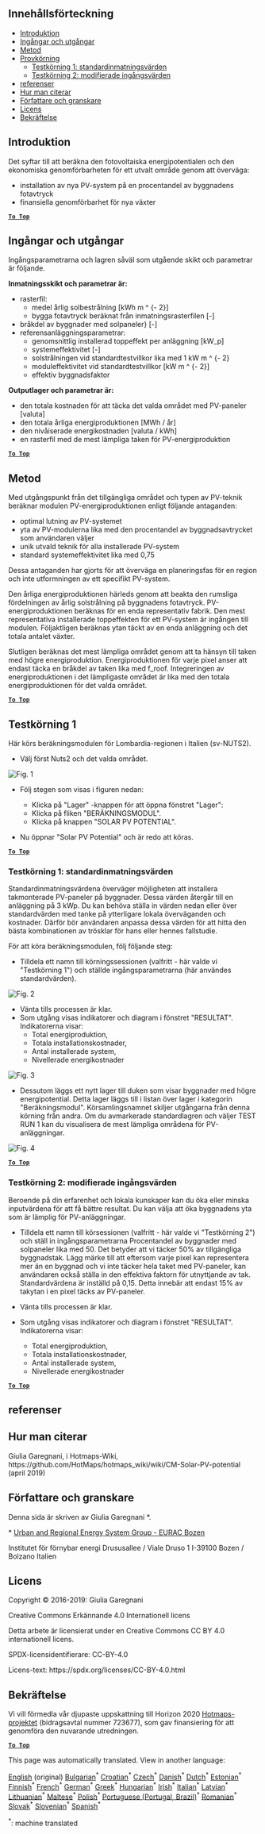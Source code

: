 <h2> Innehållsförteckning </h2><ul><li> <a href="#introduction">Introduktion</a> </li><li> <a href="#inputs-and-outputs">Ingångar och utgångar</a> </li><li> <a href="#method">Metod</a> </li><li> <a href="#sample-run">Provkörning</a> <ul><li> <a href="#test-run-1-default-input-values">Testkörning 1: standardinmatningsvärden</a> </li><li> <a href="#test-run-2-modified-input-values">Testkörning 2: modifierade ingångsvärden</a> </li></ul></li><li> <a href="#references">referenser</a> </li><li> <a href="#how-to-cite">Hur man citerar</a> </li><li> <a href="#authors-and-reviewers">Författare och granskare</a> </li><li> <a href="#license">Licens</a> </li><li> <a href="#acknowledgement">Bekräftelse</a> </li></ul><h2> Introduktion </h2><p> Det syftar till att beräkna den fotovoltaiska energipotentialen och den ekonomiska genomförbarheten för ett utvalt område genom att överväga: </p><ul><li> installation av nya PV-system på en procentandel av byggnadens fotavtryck </li><li> finansiella genomförbarhet för nya växter </li></ul><p><ins> <code><strong><a href="#table-of-contents">To Top</a></strong></code> </ins> </p><h2> Ingångar och utgångar </h2><p> Ingångsparametrarna och lagren såväl som utgående skikt och parametrar är följande. </p><p> <strong>Inmatningsskikt och parametrar är:</strong> </p><ul><li> rasterfil: <ul><li> medel årlig solbestrålning [kWh m ^ {- 2}] </li><li> bygga fotavtryck beräknat från inmatningsrasterfilen [-] </li></ul></li><li> bråkdel av byggnader med solpaneler} [-] </li><li> referensanläggningsparametrar: <ul><li> genomsnittlig installerad toppeffekt per anläggning [kW_p] </li><li> systemeffektivitet [-] </li><li> solstrålningen vid standardtestvillkor lika med 1 kW m ^ {- 2} </li><li> moduleffektivitet vid standardtestvillkor [kW m ^ {- 2}] </li><li> effektiv byggnadsfaktor </li></ul></li></ul><p> <strong>Outputlager och parametrar är:</strong> </p><ul><li> den totala kostnaden för att täcka det valda området med PV-paneler [valuta] </li><li> den totala årliga energiproduktionen [MWh / år] </li><li> den nivåiserade energikostnaden [valuta / kWh] </li><li> en rasterfil med de mest lämpliga taken för PV-energiproduktion </li></ul><p><ins> <code><strong><a href="#table-of-contents">To Top</a></strong></code> </ins> </p><h2> Metod </h2><p> Med utgångspunkt från det tillgängliga området och typen av PV-teknik beräknar modulen PV-energiproduktionen enligt följande antaganden: </p><ul><li> optimal lutning av PV-systemet </li><li> yta av PV-modulerna lika med den procentandel av byggnadsavtrycket som användaren väljer </li><li> unik utvald teknik för alla installerade PV-system </li><li> standard systemeffektivitet lika med 0,75 </li></ul><p> Dessa antaganden har gjorts för att överväga en planeringsfas för en region och inte utformningen av ett specifikt PV-system. </p><p> Den årliga energiproduktionen härleds genom att beakta den rumsliga fördelningen av årlig solstrålning på byggnadens fotavtryck. PV-energiproduktionen beräknas för en enda representativ fabrik. Den mest representativa installerade toppeffekten för ett PV-system är ingången till modulen. Följaktligen beräknas ytan täckt av en enda anläggning och det totala antalet växter. </p><p> Slutligen beräknas det mest lämpliga området genom att ta hänsyn till taken med högre energiproduktion. Energiproduktionen för varje pixel anser att endast täcka en bråkdel av taken lika med f_roof. Integreringen av energiproduktionen i det lämpligaste området är lika med den totala energiproduktionen för det valda området. </p><p><ins> <code><strong><a href="#table-of-contents">To Top</a></strong></code> </ins> </p><h2> Testkörning 1 </h2><p> Här körs beräkningsmodulen för Lombardia-regionen i Italien (sv-NUTS2). </p><ul><li> Välj först Nuts2 och det valda området. </li></ul><p><img alt="Fig. 1" src="https://github.com/HotMaps/hotmaps_wiki/blob/master/Images/cm_solar_PV/default_values_01.png" title="Välj en region"/></p><ul><li><p> Följ stegen som visas i figuren nedan: </p><ul><li> Klicka på &quot;Lager&quot; -knappen för att öppna fönstret &quot;Lager&quot;: </li><li> Klicka på fliken &quot;BERÄKNINGSMODUL&quot;. </li><li> Klicka på knappen &quot;SOLAR PV POTENTIAL&quot;. </li></ul></li><li><p> Nu öppnar &quot;Solar PV Potential&quot; och är redo att köras. </p></li></ul><p><ins> <code><strong><a href="#table-of-contents">To Top</a></strong></code> </ins> </p><h3> Testkörning 1: standardinmatningsvärden </h3><p> Standardinmatningsvärdena överväger möjligheten att installera takmonterade PV-paneler på byggnader. Dessa värden återgår till en anläggning på 3 kWp. Du kan behöva ställa in värden nedan eller över standardvärden med tanke på ytterligare lokala överväganden och kostnader. Därför bör användaren anpassa dessa värden för att hitta den bästa kombinationen av trösklar för hans eller hennes fallstudie. </p><p> För att köra beräkningsmodulen, följ följande steg: </p><ul><li> Tilldela ett namn till körningssessionen (valfritt - här valde vi &quot;Testkörning 1&quot;) och ställde ingångsparametrarna (här användes standardvärden). </li></ul><p><img alt="Fig. 2" src="https://github.com/HotMaps/hotmaps_wiki/blob/master/Images/cm_solar_PV/default_values_02.png" title="Testkörning 1 med standardvärden"/></p><ul><li> Vänta tills processen är klar. </li><li> Som utgång visas indikatorer och diagram i fönstret &quot;RESULTAT&quot;. Indikatorerna visar: <ul><li> Total energiproduktion, </li><li> Totala installationskostnader, </li><li> Antal installerade system, </li><li> Nivellerade energikostnader </li></ul></li></ul><p><img alt="Fig. 3" src="https://github.com/HotMaps/hotmaps_wiki/blob/master/Images/cm_solar_PV/default_values_03.png" title="Testkörning 1 Fliken INDIKATORER"/></p><ul><li> Dessutom läggs ett nytt lager till duken som visar byggnader med högre energipotential. Detta lager läggs till i listan över lager i kategorin &quot;Beräkningsmodul&quot;. Körsamlingsnamnet skiljer utgångarna från denna körning från andra. Om du avmarkerade standardlagren och väljer TEST RUN 1 kan du visualisera de mest lämpliga områdena för PV-anläggningar. </li></ul><p><img alt="Fig. 4" src="https://github.com/HotMaps/hotmaps_wiki/blob/master/Images/cm_solar_PV/default_values_03.png" title="Testkörning 1 Beräkningsmodul LAYERS"/></p><p><ins> <code><strong><a href="#table-of-contents">To Top</a></strong></code> </ins> </p><h3> Testkörning 2: modifierade ingångsvärden </h3><p> Beroende på din erfarenhet och lokala kunskaper kan du öka eller minska inputvärdena för att få bättre resultat. Du kan välja att öka byggnadens yta som är lämplig för PV-anläggningar. </p><ul><li><p> Tilldela ett namn till körsessionen (valfritt - här valde vi &quot;Testkörning 2&quot;) och ställ in ingångsparametrarna Procentandel av byggnader med solpaneler lika med 50. Det betyder att vi täcker 50% av tillgängliga byggnadstak. Lägg märke till att eftersom varje pixel kan representera mer än en byggnad och vi inte täcker hela taket med PV-paneler, kan användaren också ställa in den effektiva faktorn för utnyttjande av tak. Standardvärdena är inställd på 0,15. Detta innebär att endast 15% av takytan i en pixel täcks av PV-paneler. </p></li><li><p> Vänta tills processen är klar. </p></li><li><p> Som utgång visas indikatorer och diagram i fönstret &quot;RESULTAT&quot;. Indikatorerna visar: </p><ul><li> Total energiproduktion, </li><li> Totala installationskostnader, </li><li> Antal installerade system, </li><li> Nivellerade energikostnader </li></ul></li></ul><p><ins> <code><strong><a href="#table-of-contents">To Top</a></strong></code> </ins> </p><h2> referenser </h2><h2> Hur man citerar </h2><p> Giulia Garegnani, i Hotmaps-Wiki, https://github.com/HotMaps/hotmaps_wiki/wiki/CM-Solar-PV-potential (april 2019) </p><h2> Författare och granskare </h2><p> Denna sida är skriven av Giulia Garegnani *. </p><p> * <a href="http://www.eurac.edu/en/research/technologies/renewableenergy/researchfields/Pages/Energy-strategies-and-planning.aspx">Urban and Regional Energy System Group - EURAC Bozen</a> </p><p> Institutet för förnybar energi Drususallee / Viale Druso 1 I-39100 Bozen / Bolzano Italien </p><h2> Licens </h2><p> Copyright © 2016-2019: Giulia Garegnani </p><p> Creative Commons Erkännande 4.0 Internationell licens </p><p> Detta arbete är licensierat under en Creative Commons CC BY 4.0 internationell licens. </p><p> SPDX-licensidentifierare: CC-BY-4.0 </p><p> Licens-text: https://spdx.org/licenses/CC-BY-4.0.html </p><h2> Bekräftelse </h2><p> Vi vill förmedla vår djupaste uppskattning till Horizon 2020 <a href="https://www.hotmaps-project.eu">Hotmaps-projektet</a> (bidragsavtal nummer 723677), som gav finansiering för att genomföra den nuvarande utredningen. </p><p><ins> <code><strong><a href="#table-of-contents">To Top</a></strong></code> </ins> </p>

This page was automatically translated. View in another language:

[English](en-CM-Solar-thermal-and-PV-potential) (original) [Bulgarian](bg-CM-Solar-thermal-and-PV-potential)<sup>\*</sup> [Croatian](hr-CM-Solar-thermal-and-PV-potential)<sup>\*</sup> [Czech](cs-CM-Solar-thermal-and-PV-potential)<sup>\*</sup> [Danish](da-CM-Solar-thermal-and-PV-potential)<sup>\*</sup> [Dutch](nl-CM-Solar-thermal-and-PV-potential)<sup>\*</sup> [Estonian](et-CM-Solar-thermal-and-PV-potential)<sup>\*</sup> [Finnish](fi-CM-Solar-thermal-and-PV-potential)<sup>\*</sup> [French](fr-CM-Solar-thermal-and-PV-potential)<sup>\*</sup> [German](de-CM-Solar-thermal-and-PV-potential)<sup>\*</sup> [Greek](el-CM-Solar-thermal-and-PV-potential)<sup>\*</sup> [Hungarian](hu-CM-Solar-thermal-and-PV-potential)<sup>\*</sup> [Irish](ga-CM-Solar-thermal-and-PV-potential)<sup>\*</sup> [Italian](it-CM-Solar-thermal-and-PV-potential)<sup>\*</sup> [Latvian](lv-CM-Solar-thermal-and-PV-potential)<sup>\*</sup> [Lithuanian](lt-CM-Solar-thermal-and-PV-potential)<sup>\*</sup> [Maltese](mt-CM-Solar-thermal-and-PV-potential)<sup>\*</sup> [Polish](pl-CM-Solar-thermal-and-PV-potential)<sup>\*</sup> [Portuguese (Portugal, Brazil)](pt-CM-Solar-thermal-and-PV-potential)<sup>\*</sup> [Romanian](ro-CM-Solar-thermal-and-PV-potential)<sup>\*</sup> [Slovak](sk-CM-Solar-thermal-and-PV-potential)<sup>\*</sup> [Slovenian](sl-CM-Solar-thermal-and-PV-potential)<sup>\*</sup> [Spanish](es-CM-Solar-thermal-and-PV-potential)<sup>\*</sup>  

<sup>\*</sup>: machine translated
